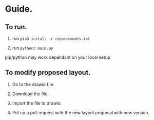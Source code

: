 
# Guide.

## To run.



1) run ```pip3 install -r requirements.txt```

2) run ```python3 main.py```


pip/python may work dependant on your local setup.


## To modify proposed layout.

1) Go to the drawio file.

2) Download the file.

3) Import the file to drawio.

4) Put up a pull request with the new layout proposal with new version.



